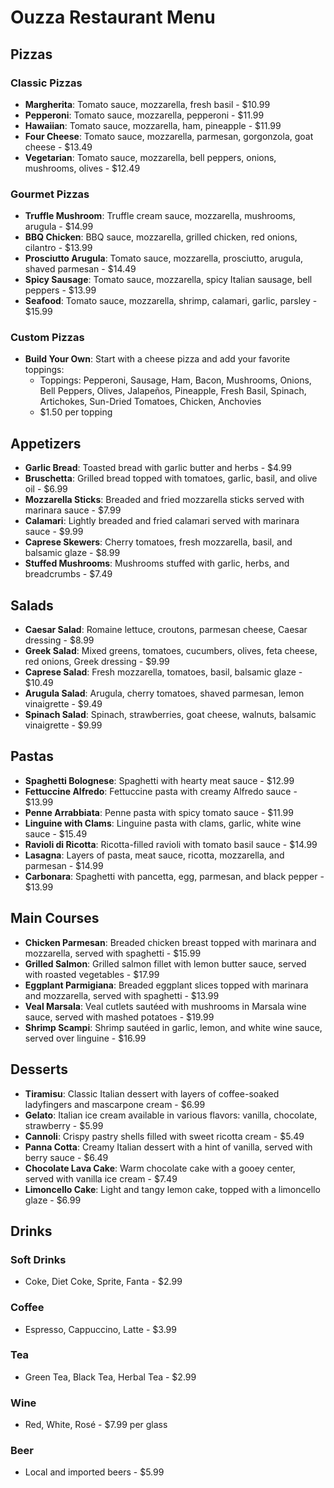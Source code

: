 # Ouzza Restaurant Menu

## Pizzas
### Classic Pizzas
- **Margherita**: Tomato sauce, mozzarella, fresh basil - $10.99
- **Pepperoni**: Tomato sauce, mozzarella, pepperoni - $11.99
- **Hawaiian**: Tomato sauce, mozzarella, ham, pineapple - $11.99
- **Four Cheese**: Tomato sauce, mozzarella, parmesan, gorgonzola, goat cheese - $13.49
- **Vegetarian**: Tomato sauce, mozzarella, bell peppers, onions, mushrooms, olives - $12.49

### Gourmet Pizzas
- **Truffle Mushroom**: Truffle cream sauce, mozzarella, mushrooms, arugula - $14.99
- **BBQ Chicken**: BBQ sauce, mozzarella, grilled chicken, red onions, cilantro - $13.99
- **Prosciutto Arugula**: Tomato sauce, mozzarella, prosciutto, arugula, shaved parmesan - $14.49
- **Spicy Sausage**: Tomato sauce, mozzarella, spicy Italian sausage, bell peppers - $13.99
- **Seafood**: Tomato sauce, mozzarella, shrimp, calamari, garlic, parsley - $15.99

### Custom Pizzas
- **Build Your Own**: Start with a cheese pizza and add your favorite toppings:
  - Toppings: Pepperoni, Sausage, Ham, Bacon, Mushrooms, Onions, Bell Peppers, Olives, Jalapeños, Pineapple, Fresh Basil, Spinach, Artichokes, Sun-Dried Tomatoes, Chicken, Anchovies
  - $1.50 per topping

## Appetizers
- **Garlic Bread**: Toasted bread with garlic butter and herbs - $4.99
- **Bruschetta**: Grilled bread topped with tomatoes, garlic, basil, and olive oil - $6.99
- **Mozzarella Sticks**: Breaded and fried mozzarella sticks served with marinara sauce - $7.99
- **Calamari**: Lightly breaded and fried calamari served with marinara sauce - $9.99
- **Caprese Skewers**: Cherry tomatoes, fresh mozzarella, basil, and balsamic glaze - $8.99
- **Stuffed Mushrooms**: Mushrooms stuffed with garlic, herbs, and breadcrumbs - $7.49

## Salads
- **Caesar Salad**: Romaine lettuce, croutons, parmesan cheese, Caesar dressing - $8.99
- **Greek Salad**: Mixed greens, tomatoes, cucumbers, olives, feta cheese, red onions, Greek dressing - $9.99
- **Caprese Salad**: Fresh mozzarella, tomatoes, basil, balsamic glaze - $10.49
- **Arugula Salad**: Arugula, cherry tomatoes, shaved parmesan, lemon vinaigrette - $9.49
- **Spinach Salad**: Spinach, strawberries, goat cheese, walnuts, balsamic vinaigrette - $9.99

## Pastas
- **Spaghetti Bolognese**: Spaghetti with hearty meat sauce - $12.99
- **Fettuccine Alfredo**: Fettuccine pasta with creamy Alfredo sauce - $13.99
- **Penne Arrabbiata**: Penne pasta with spicy tomato sauce - $11.99
- **Linguine with Clams**: Linguine pasta with clams, garlic, white wine sauce - $15.49
- **Ravioli di Ricotta**: Ricotta-filled ravioli with tomato basil sauce - $14.99
- **Lasagna**: Layers of pasta, meat sauce, ricotta, mozzarella, and parmesan - $14.99
- **Carbonara**: Spaghetti with pancetta, egg, parmesan, and black pepper - $13.99


## Main Courses
- **Chicken Parmesan**: Breaded chicken breast topped with marinara and mozzarella, served with spaghetti - $15.99
- **Grilled Salmon**: Grilled salmon fillet with lemon butter sauce, served with roasted vegetables - $17.99
- **Eggplant Parmigiana**: Breaded eggplant slices topped with marinara and mozzarella, served with spaghetti - $13.99
- **Veal Marsala**: Veal cutlets sautéed with mushrooms in Marsala wine sauce, served with mashed potatoes - $19.99
- **Shrimp Scampi**: Shrimp sautéed in garlic, lemon, and white wine sauce, served over linguine - $16.99

## Desserts
- **Tiramisu**: Classic Italian dessert with layers of coffee-soaked ladyfingers and mascarpone cream - $6.99
- **Gelato**: Italian ice cream available in various flavors: vanilla, chocolate, strawberry - $5.99
- **Cannoli**: Crispy pastry shells filled with sweet ricotta cream - $5.49
- **Panna Cotta**: Creamy Italian dessert with a hint of vanilla, served with berry sauce - $6.49
- **Chocolate Lava Cake**: Warm chocolate cake with a gooey center, served with vanilla ice cream - $7.49
- **Limoncello Cake**: Light and tangy lemon cake, topped with a limoncello glaze - $6.99

## Drinks
### Soft Drinks
- Coke, Diet Coke, Sprite, Fanta - $2.99

### Coffee
- Espresso, Cappuccino, Latte - $3.99

### Tea
- Green Tea, Black Tea, Herbal Tea - $2.99

### Wine
- Red, White, Rosé - $7.99 per glass

### Beer
- Local and imported beers - $5.99
